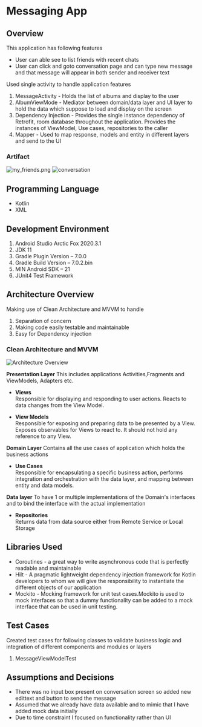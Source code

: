 # Messaging App

## Overview

This application has following features

* User can able see to list friends with recent chats
* User can click and goto conversation page and can type new message and that message will appear in both sender and receiver text

Used single activity to handle application features

1. MessageActivity - Holds the list of albums and display to the user
3. AlbumViewMode - Mediator between domain/data layer and UI layer to hold the data which suppose to
   load and display on the screen
4. Dependency Injection  - Provides the single instance dependency of Retrofit, room database
   throughout the application. Provides the instances of ViewModel, Use cases, repositories to the
   caller
5. Mapper - Used to map response, models and entity in different layers and send to the UI

### Artifact

![my_friends.png](artifacts/my_friends.png)
![conversation](artifacts/conversation.png)


## Programming Language

- Kotlin
- XML

## Development Environment

1. Android Studio Arctic Fox 2020.3.1
2. JDK 11
3. Gradle Plugin Version – 7.0.0
4. Gradle Build Version – 7.0.2.bin
5. MIN Android SDK – 21
4. JUnit4 Test Framework

## Architecture Overview

Making use of Clean Architecture and MVVM to handle
1. Separation of concern
2. Making code easily testable and maintainable
3. Easy for Dependency injection

### Clean Architecture and MVVM

![Architecture Overview](artifacts/architecture.png)

**Presentation Layer**
This includes applications Activities,Fragments and ViewModels, Adapters etc.

- **Views**  
  Responsible for displaying and responding to user actions. Reacts to data changes from the View
  Model.

- **View Models**  
  Responsible for exposing and preparing data to be presented by a View. Exposes observables for
  Views to react to. It should not hold any reference to any View.

**Domain Layer**
Contains all the use cases of application which holds the business actions

- **Use Cases**  
  Responsible for encapsulating a specific business action, performs integration and orchestration
  with the data layer, and mapping between entity and data models.

**Data layer**
To have 1 or multiple implementations of the Domain's interfaces and to bind the interface with the
actual implementation

- **Repositories**  
  Returns data from data source either from Remote Service or Local Storage

## Libraries Used

* Coroutines - a great way to write asynchronous code that is perfectly readable and maintainable
* Hilt - A pragmatic lightweight dependency injection framework for Kotlin developers to whom we
  will give the responsibility to instantiate the different objects of our application
* Mockito - Mocking framework for unit test cases.Mockito is used to mock interfaces so that a dummy
  functionality can be added to a mock interface that can be used in unit testing.


## Test Cases

Created test cases for following classes to validate business logic and integration of different
components and modules or layers

1. MessageViewModelTest

## Assumptions and Decisions
* There was no input box present on conversation screen so added new edittext and button to send the message
* Assumed that we already have data available and to mimic that I have added mock data initially
* Due to time constraint I focused on functionality rather than UI



